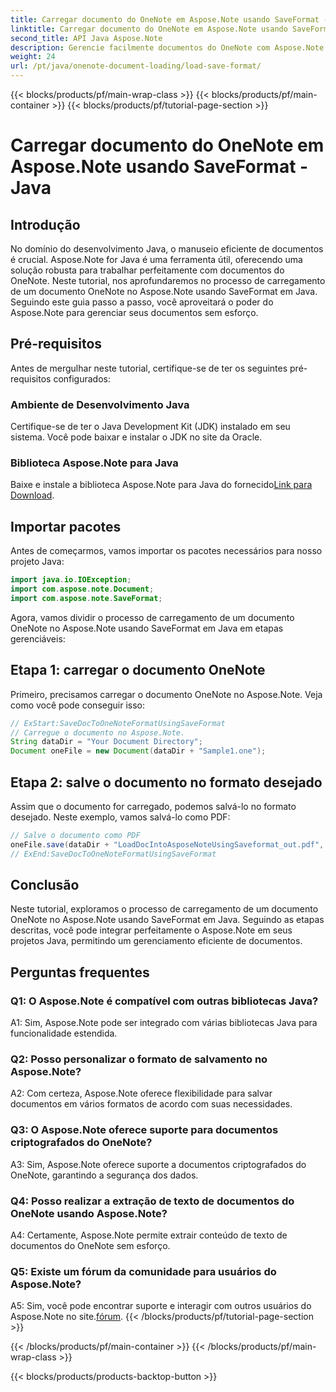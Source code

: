 ```yaml
---
title: Carregar documento do OneNote em Aspose.Note usando SaveFormat - Java
linktitle: Carregar documento do OneNote em Aspose.Note usando SaveFormat - Java
second_title: API Java Aspose.Note
description: Gerencie facilmente documentos do OneNote com Aspose.Note para Java usando SaveFormat. Aprimore seus recursos de manipulação de documentos Java perfeitamente com Aspose.Note.
weight: 24
url: /pt/java/onenote-document-loading/load-save-format/
---
```


{{< blocks/products/pf/main-wrap-class >}}
{{< blocks/products/pf/main-container >}}
{{< blocks/products/pf/tutorial-page-section >}}

# Carregar documento do OneNote em Aspose.Note usando SaveFormat - Java

## Introdução

No domínio do desenvolvimento Java, o manuseio eficiente de documentos é crucial. Aspose.Note for Java é uma ferramenta útil, oferecendo uma solução robusta para trabalhar perfeitamente com documentos do OneNote. Neste tutorial, nos aprofundaremos no processo de carregamento de um documento OneNote no Aspose.Note usando SaveFormat em Java. Seguindo este guia passo a passo, você aproveitará o poder do Aspose.Note para gerenciar seus documentos sem esforço.

## Pré-requisitos

Antes de mergulhar neste tutorial, certifique-se de ter os seguintes pré-requisitos configurados:

### Ambiente de Desenvolvimento Java

Certifique-se de ter o Java Development Kit (JDK) instalado em seu sistema. Você pode baixar e instalar o JDK no site da Oracle.

### Biblioteca Aspose.Note para Java

 Baixe e instale a biblioteca Aspose.Note para Java do fornecido[Link para Download](https://releases.aspose.com/note/java/).

## Importar pacotes

Antes de começarmos, vamos importar os pacotes necessários para nosso projeto Java:

```java
import java.io.IOException;
import com.aspose.note.Document;
import com.aspose.note.SaveFormat;
```

Agora, vamos dividir o processo de carregamento de um documento OneNote no Aspose.Note usando SaveFormat em Java em etapas gerenciáveis:

## Etapa 1: carregar o documento OneNote

Primeiro, precisamos carregar o documento OneNote no Aspose.Note. Veja como você pode conseguir isso:

```java
// ExStart:SaveDocToOneNoteFormatUsingSaveFormat
// Carregue o documento no Aspose.Note.
String dataDir = "Your Document Directory";
Document oneFile = new Document(dataDir + "Sample1.one");
```

## Etapa 2: salve o documento no formato desejado

Assim que o documento for carregado, podemos salvá-lo no formato desejado. Neste exemplo, vamos salvá-lo como PDF:

```java
// Salve o documento como PDF
oneFile.save(dataDir + "LoadDocIntoAsposeNoteUsingSaveformat_out.pdf", SaveFormat.Pdf);
// ExEnd:SaveDocToOneNoteFormatUsingSaveFormat
```

## Conclusão

Neste tutorial, exploramos o processo de carregamento de um documento OneNote no Aspose.Note usando SaveFormat em Java. Seguindo as etapas descritas, você pode integrar perfeitamente o Aspose.Note em seus projetos Java, permitindo um gerenciamento eficiente de documentos.

## Perguntas frequentes

### Q1: O Aspose.Note é compatível com outras bibliotecas Java?

A1: Sim, Aspose.Note pode ser integrado com várias bibliotecas Java para funcionalidade estendida.

### Q2: Posso personalizar o formato de salvamento no Aspose.Note?

A2: Com certeza, Aspose.Note oferece flexibilidade para salvar documentos em vários formatos de acordo com suas necessidades.

### Q3: O Aspose.Note oferece suporte para documentos criptografados do OneNote?

A3: Sim, Aspose.Note oferece suporte a documentos criptografados do OneNote, garantindo a segurança dos dados.

### Q4: Posso realizar a extração de texto de documentos do OneNote usando Aspose.Note?

A4: Certamente, Aspose.Note permite extrair conteúdo de texto de documentos do OneNote sem esforço.

### Q5: Existe um fórum da comunidade para usuários do Aspose.Note?

 A5: Sim, você pode encontrar suporte e interagir com outros usuários do Aspose.Note no site.[fórum](https://forum.aspose.com/c/note/28).
{{< /blocks/products/pf/tutorial-page-section >}}

{{< /blocks/products/pf/main-container >}}
{{< /blocks/products/pf/main-wrap-class >}}

{{< blocks/products/products-backtop-button >}}
